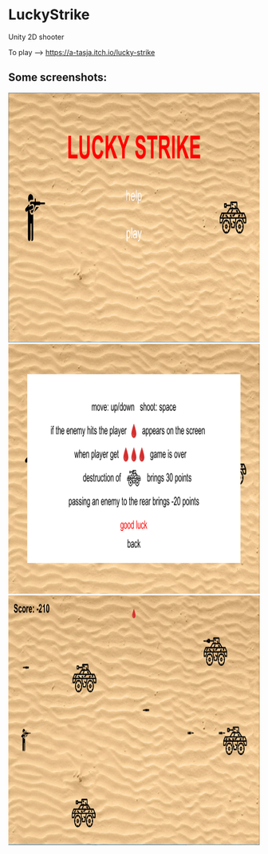 # LuckyStrike

Unity 2D shooter

To play --> https://a-tasja.itch.io/lucky-strike

Some screenshots:
---------------------

<img src="https://github.com/aTasja/LuckyStrike/blob/master/main.png"  height="500" width="900">

<img src="https://github.com/aTasja/LuckyStrike/blob/master/help.png"  height="500" width="900">

<img src="https://github.com/aTasja/LuckyStrike/blob/master/play.png"  height="500" width="900">
